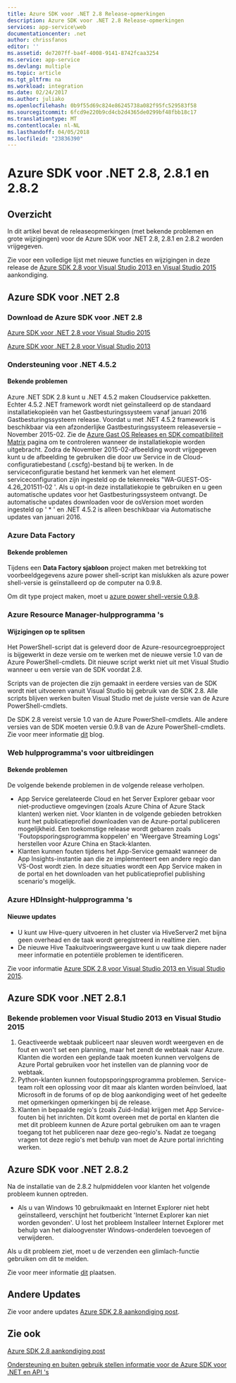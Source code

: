 ```yaml
---
title: Azure SDK voor .NET 2.8 Release-opmerkingen
description: Azure SDK voor .NET 2.8 Release-opmerkingen
services: app-service\web
documentationcenter: .net
author: chrissfanos
editor: ''
ms.assetid: de7207ff-ba4f-4008-9141-8742fcaa3254
ms.service: app-service
ms.devlang: multiple
ms.topic: article
ms.tgt_pltfrm: na
ms.workload: integration
ms.date: 02/24/2017
ms.author: juliako
ms.openlocfilehash: 0b9f55d69c824e86245738a082f95fc529583f58
ms.sourcegitcommit: 6fcd9e220b9cd4cb2d4365de0299bf48fbb18c17
ms.translationtype: MT
ms.contentlocale: nl-NL
ms.lasthandoff: 04/05/2018
ms.locfileid: "23836390"
---
```

# <a name="azure-sdk-for-net-28-281-and-282"></a>Azure SDK voor .NET 2.8, 2.8.1 en 2.8.2
## <a name="overview"></a>Overzicht
In dit artikel bevat de releaseopmerkingen (met bekende problemen en grote wijzigingen) voor de Azure SDK voor .NET 2.8, 2.8.1 en 2.8.2 worden vrijgegeven. 

Zie voor een volledige lijst met nieuwe functies en wijzigingen in deze release de [Azure SDK 2.8 voor Visual Studio 2013 en Visual Studio 2015](https://azure.microsoft.com/blog/announcing-the-azure-sdk-2-8-for-net/) aankondiging. 

## <a name="azure-sdk-for-net-28"></a>Azure SDK voor .NET 2.8
### <a name="download-azure-sdk-for-net-28"></a>Download de Azure SDK voor .NET 2.8
[Azure SDK voor .NET 2.8 voor Visual Studio 2015](http://go.microsoft.com/fwlink/?LinkId=699285) 

[Azure SDK voor .NET 2.8 voor Visual Studio 2013](http://go.microsoft.com/fwlink/?LinkId=699287)

### <a name="net-452-support"></a>Ondersteuning voor .NET 4.5.2
#### <a name="known-issues"></a>Bekende problemen
Azure .NET SDK 2.8 kunt u .NET 4.5.2 maken Cloudservice pakketten. Echter 4.5.2 .NET framework wordt niet geïnstalleerd op de standaard installatiekopieën van het Gastbesturingssysteem vanaf januari 2016 Gastbesturingssysteem release. Voordat u met .NET 4.5.2 framework is beschikbaar via een afzonderlijke Gastbesturingssysteem releaseversie – November 2015-02. Zie de [Azure Gast OS Releases en SDK compatibiliteit Matrix](../cloud-services/cloud-services-guestos-update-matrix.md) pagina om te controleren wanneer de installatiekopie worden uitgebracht.  Zodra de November 2015-02-afbeelding wordt vrijgegeven kunt u de afbeelding te gebruiken die door uw Service in de Cloud-configuratiebestand (.cscfg)-bestand bij te werken. In de serviceconfiguratie bestand het kenmerk van het element serviceconfiguration zijn ingesteld op de tekenreeks "WA-GUEST-OS-4.26_201511-02 '. Als u opt-in deze installatiekopie te gebruiken en u geen automatische updates voor het Gastbesturingssysteem ontvangt. De automatische updates downloaden voor de osVersion moet worden ingesteld op ' * ' en .NET 4.5.2 is alleen beschikbaar via Automatische updates van januari 2016.

### <a name="azure-data-factory"></a>Azure Data Factory
#### <a name="known-issues"></a>Bekende problemen
Tijdens een **Data Factory sjabloon** project maken met betrekking tot voorbeeldgegevens azure power shell-script kan mislukken als azure power shell-versie is geïnstalleerd op de computer na 0.9.8.

Om dit type project maken, moet u [azure power shell-versie 0.9.8](https://github.com/Azure/azure-powershell/releases/download/v0.9.8-September2015/azure-powershell.0.9.8.msi).

### <a name="azure-resource-manager-tools"></a>Azure Resource Manager-hulpprogramma 's
#### <a name="breaking-changes"></a>Wijzigingen op te splitsen
Het PowerShell-script dat is geleverd door de Azure-resourcegroepproject is bijgewerkt in deze versie om te werken met de nieuwe versie 1.0 van de Azure PowerShell-cmdlets.  Dit nieuwe script werkt niet uit met Visual Studio wanneer u een versie van de SDK voordat 2.8.  

Scripts van de projecten die zijn gemaakt in eerdere versies van de SDK wordt niet uitvoeren vanuit Visual Studio bij gebruik van de SDK 2.8.  Alle scripts blijven werken buiten Visual Studio met de juiste versie van de Azure PowerShell-cmdlets.  

De SDK 2.8 vereist versie 1.0 van de Azure PowerShell-cmdlets.  Alle andere versies van de SDK moeten versie 0.9.8 van de Azure PowerShell-cmdlets.  Zie voor meer informatie [dit](http://go.microsoft.com/fwlink/?LinkID=623011) blog.

### <a name="web-tools-extensions"></a>Web hulpprogramma's voor uitbreidingen
#### <a name="known-issues"></a>Bekende problemen
De volgende bekende problemen in de volgende release verholpen.

* App Service gerelateerde Cloud en het Server Explorer gebaar voor niet-productieve omgevingen (zoals Azure China of Azure Stack klanten) werken niet. Voor klanten in de volgende gebieden betrokken kunt het publicatieprofiel downloaden van de Azure-portal publiceren mogelijkheid. Een toekomstige release wordt gebaren zoals 'Foutopsporingsprogramma koppelen' en 'Weergave Streaming Logs' herstellen voor Azure China en Stack-klanten. 
* Klanten kunnen fouten tijdens het App-Service gemaakt wanneer de App Insights-instantie aan die ze implementeert een andere regio dan VS-Oost wordt zien. In deze situaties wordt een App Service maken in de portal en het downloaden van het publicatieprofiel publishing scenario's mogelijk. 

### <a name="azure-hdinsight-tools"></a>Azure HDInsight-hulpprogramma 's
#### <a name="new-updates"></a>Nieuwe updates
* U kunt uw Hive-query uitvoeren in het cluster via HiveServer2 met bijna geen overhead en de taak wordt geregistreerd in realtime zien.
* De nieuwe Hive Taakuitvoeringsweergave kunt u uw taak diepere nader meer informatie en potentiële problemen te identificeren.

Zie voor informatie [Azure SDK 2.8 voor Visual Studio 2013 en Visual Studio 2015](https://azure.microsoft.com/blog/announcing-the-azure-sdk-2-8-for-net/). 

## <a name="azure-sdk-for-net-281"></a>Azure SDK voor .NET 2.8.1
### <a name="known-issues-for-visual-studio-2013-and-visual-studio-2015"></a>Bekende problemen voor Visual Studio 2013 en Visual Studio 2015
1. Geactiveerde webtaak publiceert naar sleuven wordt weergeven en de fout en won't set een planning, maar het zendt de webtaak naar Azure. Klanten die worden een geplande taak moeten kunnen vervolgens de Azure Portal gebruiken voor het instellen van de planning voor de webtaak. 
2. Python-klanten kunnen foutopsporingsprogramma problemen. Service-team rolt een oplossing voor dit maar als klanten worden beïnvloed, laat Microsoft in de forums of op de blog aankondiging weet of het gedeelte met opmerkingen opmerkingen bij de release. 
3. Klanten in bepaalde regio's (zoals Zuid-India) krijgen met App Service-fouten bij het inrichten. Dit komt overeen met de portal en klanten die met dit probleem kunnen de Azure portal gebruiken om aan te vragen toegang tot het publiceren naar deze geo-regio's. Nadat ze toegang vragen tot deze regio's met behulp van moet de Azure portal inrichting werken. 

## <a name="azure-sdk-for-net-282"></a>Azure SDK voor .NET 2.8.2
Na de installatie van de 2.8.2 hulpmiddelen voor klanten het volgende probleem kunnen optreden.         

* Als u van Windows 10 gebruikmaakt en Internet Explorer niet hebt geïnstalleerd, verschijnt het foutbericht 'Internet Explorer kan niet worden gevonden'.
  U lost het probleem Installeer Internet Explorer met behulp van het dialoogvenster Windows-onderdelen toevoegen of verwijderen.

Als u dit probleem ziet, moet u de verzenden een glimlach-functie gebruiken om dit te melden.

Zie voor meer informatie [dit](https://azure.microsoft.com/blog/announcing-azure-sdk-2-8-2-for-net/) plaatsen.

## <a name="other-updates"></a>Andere Updates
Zie voor andere updates [Azure SDK 2.8 aankondiging post](https://azure.microsoft.com/blog/announcing-the-azure-sdk-2-8-for-net/).

## <a name="also-see"></a>Zie ook
[Azure SDK 2.8 aankondiging post](https://azure.microsoft.com/blog/announcing-the-azure-sdk-2-8-for-net/)

[Ondersteuning en buiten gebruik stellen informatie voor de Azure SDK voor .NET en API 's](https://msdn.microsoft.com/library/azure/dn479282.aspx)

